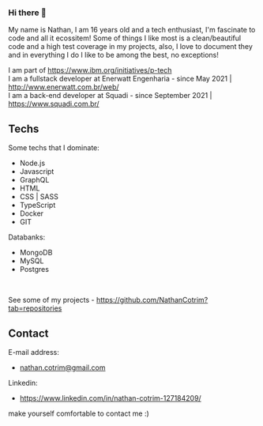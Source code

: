 ### Hi there 👋

My name is Nathan, I am 16 years old and a tech enthusiast, I'm fascinate to code and all it ecossitem! Some of things I like most is a clean/beautiful code and a high test coverage in my projects, also, I love to document they and in everything I do I like to be among the best, no exceptions!

I am part of https://www.ibm.org/initiatives/p-tech <br>
I am a fullstack developer at Enerwatt Engenharia - since May 2021 | http://www.enerwatt.com.br/web/ <br>
I am a back-end developer at Squadi - since September 2021 | https://www.squadi.com.br/


## Techs

Some techs that I dominate:
- Node.js
- Javascript
- GraphQL
- HTML
- CSS | SASS
- TypeScript
- Docker
- GIT


Databanks:
- MongoDB
- MySQL
- Postgres

<br>

See some of my projects - https://github.com/NathanCotrim?tab=repositories
 
## Contact

E-mail address:
- nathan.cotrim@gmail.com

Linkedin:
- https://www.linkedin.com/in/nathan-cotrim-127184209/

make yourself comfortable to contact me :)
